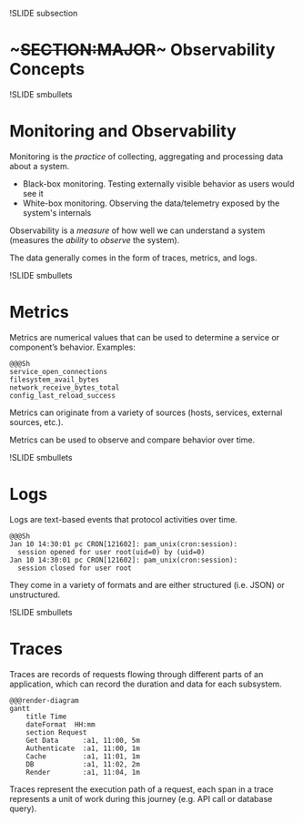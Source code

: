 !SLIDE subsection
# ~~~SECTION:MAJOR~~~ Observability Concepts

!SLIDE smbullets

# Monitoring and Observability

Monitoring is the *practice* of collecting, aggregating and processing data about a system.

* Black-box monitoring. Testing externally visible behavior as users would see it
* White-box monitoring. Observing the data/telemetry exposed by the system's internals

Observability is a *measure* of how well we can understand a system (measures the *ability* to *observe* the system).

The data generally comes in the form of traces, metrics, and logs.

!SLIDE smbullets

# Metrics

Metrics are numerical values that can be used to determine a service or component’s behavior. Examples:

    @@@Sh
    service_open_connections
    filesystem_avail_bytes
    network_receive_bytes_total
    config_last_reload_success

Metrics can originate from a variety of sources (hosts, services, external sources, etc.).

Metrics can be used to observe and compare behavior over time.

!SLIDE smbullets

# Logs

Logs are text-based events that protocol activities over time.

    @@@Sh
    Jan 10 14:30:01 pc CRON[121602]: pam_unix(cron:session):
      session opened for user root(uid=0) by (uid=0)
    Jan 10 14:30:01 pc CRON[121602]: pam_unix(cron:session):
      session closed for user root

They come in a variety of formats and are either structured (i.e. JSON) or unstructured.

!SLIDE smbullets

# Traces

Traces are records of requests flowing through different parts of an application, which can record the duration and data for each subsystem.

    @@@render-diagram
    gantt
        title Time
        dateFormat  HH:mm
        section Request
        Get Data      :a1, 11:00, 5m
        Authenticate  :a1, 11:00, 1m
        Cache         :a1, 11:01, 1m
        DB            :a1, 11:02, 2m
        Render        :a1, 11:04, 1m

Traces represent the execution path of a request, each span in a trace represents a unit of work during this journey (e.g. API call or database query).
